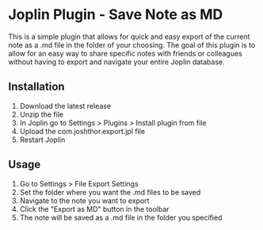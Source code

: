 # Joplin Plugin - Save Note as MD

This is a simple plugin that allows for quick and easy export of the current note as a .md file in the folder of your choosing.
The goal of this plugin is to allow for an easy way to share specific notes with friends or colleagues without having to export and navigate your entire Joplin database.

## Installation

1. Download the latest release
2. Unzip the file
3. In Joplin go to Settings > Plugins > Install plugin from file
4. Upload the com.joshthor.export.jpl file
5. Restart Joplin

## Usage

1. Go to Settings > File Export Settings
2. Set the folder where you want the .md files to be saved
3. Navigate to the note you want to export
4. Click the "Export as MD" button in the toolbar
5. The note will be saved as a .md file in the folder you specified